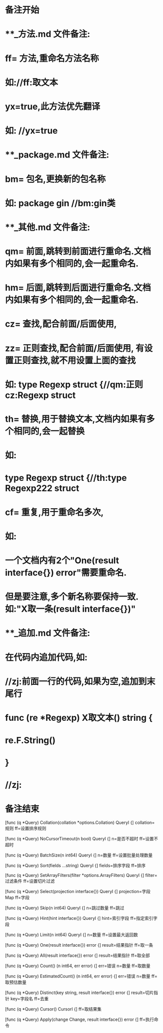 # 备注开始
# **_方法.md 文件备注:
# ff= 方法,重命名方法名称
# 如://ff:取文本
#
# yx=true,此方法优先翻译
# 如: //yx=true

# **_package.md 文件备注:
# bm= 包名,更换新的包名称 
# 如: package gin //bm:gin类

# **_其他.md 文件备注:
# qm= 前面,跳转到前面进行重命名.文档内如果有多个相同的,会一起重命名.
# hm= 后面,跳转到后面进行重命名.文档内如果有多个相同的,会一起重命名.
# cz= 查找,配合前面/后面使用,
# zz= 正则查找,配合前面/后面使用, 有设置正则查找,就不用设置上面的查找
# 如: type Regexp struct {//qm:正则 cz:Regexp struct
#
# th= 替换,用于替换文本,文档内如果有多个相同的,会一起替换
# 如:
# type Regexp struct {//th:type Regexp222 struct
#
# cf= 重复,用于重命名多次,
# 如: 
# 一个文档内有2个"One(result interface{}) error"需要重命名.
# 但是要注意,多个新名称要保持一致. 如:"X取一条(result interface{})"

# **_追加.md 文件备注:
# 在代码内追加代码,如:
# //zj:前面一行的代码,如果为空,追加到末尾行
# func (re *Regexp) X取文本() string { 
# re.F.String()
# }
# //zj:
# 备注结束

 

[func (q *Query) Collation(collation *options.Collation) QueryI {]
collation=规则
ff=设置排序规则

[func (q *Query) NoCursorTimeout(n bool) QueryI {]
n=是否不超时
ff=设置不超时

[func (q *Query) BatchSize(n int64) QueryI {]
n=数量
ff=设置批量处理数量

[func (q *Query) Sort(fields ...string) QueryI {]
fields=排序字段
ff=排序

[func (q *Query) SetArrayFilters(filter *options.ArrayFilters) QueryI {]
filter=过滤条件
ff=设置切片过滤

[func (q *Query) Select(projection interface{}) QueryI {]
projection=字段Map
ff=字段

[func (q *Query) Skip(n int64) QueryI {]
n=跳过数量
ff=跳过

[func (q *Query) Hint(hint interface{}) QueryI {]
hint=索引字段
ff=指定索引字段

[func (q *Query) Limit(n int64) QueryI {]
n=数量
ff=设置最大返回数

[func (q *Query) One(result interface{}) error {]
result=结果指针
ff=取一条

[func (q *Query) All(result interface{}) error {]
result=结果指针
ff=取全部

[func (q *Query) Count() (n int64, err error) {]
err=错误
n=数量
ff=取数量

[func (q *Query) EstimatedCount() (n int64, err error) {]
err=错误
n=数量
ff=取预估数量

[func (q *Query) Distinct(key string, result interface{}) error {]
result=切片指针
key=字段名
ff=去重

[func (q *Query) Cursor() CursorI {]
ff=取结果集

[func (q *Query) Apply(change Change, result interface{}) error {]
ff=执行命令
